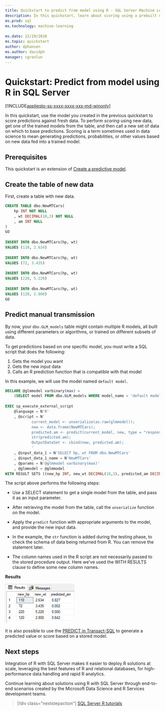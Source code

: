 ```yaml
---
title: Quickstart to predict from model using R - SQL Server Machine Learning
description: In this quickstart, learn about scoring using a prebuilt model in R and SQL Server data.
ms.prod: sql
ms.technology: machine-learning

ms.date: 12/19/2018  
ms.topic: quickstart
author: dphansen
ms.author: davidph
manager: cgronlun
---
```

# Quickstart: Predict from model using R in SQL Server
[!INCLUDE[appliesto-ss-xxxx-xxxx-xxx-md-winonly](../../includes/appliesto-ss-xxxx-xxxx-xxx-md-winonly.md)]

In this quickstart, use the model you created in the previous quickstart to score predictions against fresh data. To perform _scoring_ using new data, get one of the trained models from the table, and then call a new set of data on which to base predictions. Scoring is a term sometimes used in data science to mean generating predictions, probabilities, or other values based on new data fed into a trained model.

## Prerequisites

This quickstart is an extension of [Create a predictive model](rtsql-create-a-predictive-model-r.md).

## Create the table of new data

First, create a table with new data. 

```sql
CREATE TABLE dbo.NewMTCars(
	hp INT NOT NULL
	, wt DECIMAL(10,3) NOT NULL
	, am INT NULL
)
GO

INSERT INTO dbo.NewMTCars(hp, wt)
VALUES (110, 2.634)

INSERT INTO dbo.NewMTCars(hp, wt)
VALUES (72, 3.435)

INSERT INTO dbo.NewMTCars(hp, wt)
VALUES (220, 5.220)

INSERT INTO dbo.NewMTCars(hp, wt)
VALUES (120, 2.800)
GO
```

## Predict manual transmission

By now, your `dbo.GLM_models` table might contain multiple R models, all built using different parameters or algorithms, or trained on different subsets of data.

To get predictions based on one specific model, you must write a SQL script that does the following:

1. Gets the model you want
2. Gets the new input data
3. Calls an R prediction function that is compatible with that model

In this example, we will use the model named `default model`.

```sql
DECLARE @glmmodel varbinary(max) = 
    (SELECT model FROM dbo.GLM_models WHERE model_name = 'default model');

EXEC sp_execute_external_script
    @language = N'R'
    , @script = N'
            current_model <- unserialize(as.raw(glmmodel));
            new <- data.frame(NewMTCars);
            predicted.am <- predict(current_model, new, type = "response");
            str(predicted.am);
            OutputDataSet <- cbind(new, predicted.am);
            '
    , @input_data_1 = N'SELECT hp, wt FROM dbo.NewMTCars'
    , @input_data_1_name = N'NewMTCars'
    , @params = N'@glmmodel varbinary(max)'
    , @glmmodel = @glmmodel
WITH RESULT SETS ((new_hp INT, new_wt DECIMAL(10,3), predicted_am DECIMAL(10,3)));
```

The script above performs the following steps:

+ Use a SELECT statement to get a single model from the table, and pass it as an input parameter.

+ After retrieving the model from the table, call the `unserialize` function on the model.

+ Apply the `predict` function with appropriate arguments to the model, and provide the new input data.

+ In the example, the `str` function is added during the testing phase, to check the schema of data being returned from R. You can remove the statement later.

+ The column names used in the R script are not necessarily passed to the stored procedure output. Here we've used the WITH RESULTS clause to define some new column names.

**Results**

![Result set for predicting properbility of manual transmission](./media/r-predict-am-resultset.png)

It is also possible to use the [PREDICT in Transact-SQL](https://docs.microsoft.com/sql/t-sql/queries/predict-transact-sql) to generate a predicted value or score based on a stored model.

## Next steps

Integration of R with SQL Server makes it easier to deploy R solutions at scale, leveraging the best features of R and relational databases, for high-performance data handling and rapid R analytics. 

Continue learning about solutions using R with SQL Server through end-to-end scenarios created by the Microsoft Data Science and R Services development teams.

> [!div class="nextstepaction"]
> [SQL Server R tutorials](sql-server-r-tutorials.md)
